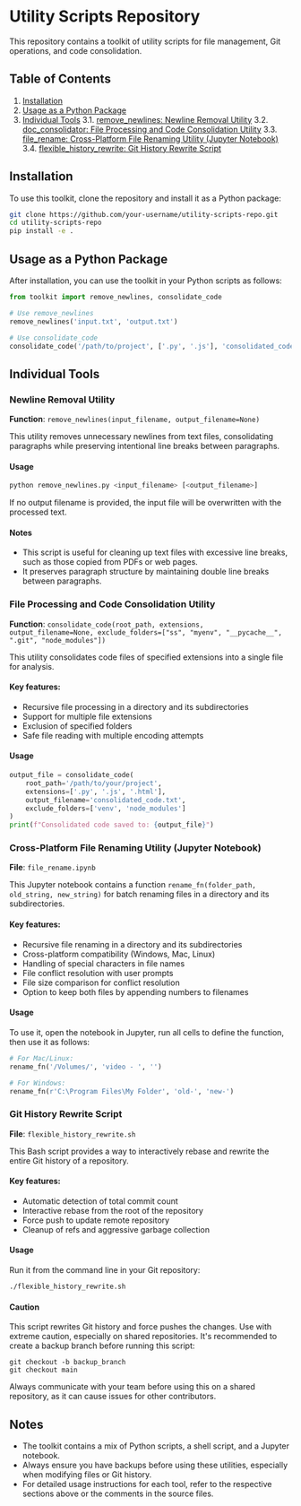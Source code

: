 # Utility Scripts Repository

This repository contains a toolkit of utility scripts for file management, Git operations, and code consolidation.

## Table of Contents
1. [Installation](#installation)
2. [Usage as a Python Package](#usage-as-a-python-package)
3. [Individual Tools](#individual-tools)
   3.1. [remove_newlines: Newline Removal Utility](#newline-removal-utility)
   3.2. [doc_consolidator: File Processing and Code Consolidation Utility](#file-processing-and-code-consolidation-utility)
   3.3. [file_rename: Cross-Platform File Renaming Utility (Jupyter Notebook)](#cross-platform-file-renaming-utility-jupyter-notebook)
   3.4. [flexible_history_rewrite: Git History Rewrite Script](#git-history-rewrite-script)

## Installation

To use this toolkit, clone the repository and install it as a Python package:

```bash
git clone https://github.com/your-username/utility-scripts-repo.git
cd utility-scripts-repo
pip install -e .
```

## Usage as a Python Package

After installation, you can use the toolkit in your Python scripts as follows:

```python
from toolkit import remove_newlines, consolidate_code

# Use remove_newlines
remove_newlines('input.txt', 'output.txt')

# Use consolidate_code
consolidate_code('/path/to/project', ['.py', '.js'], 'consolidated_code.txt')
```

## Individual Tools

### Newline Removal Utility

**Function**: `remove_newlines(input_filename, output_filename=None)`

This utility removes unnecessary newlines from text files, consolidating paragraphs while preserving intentional line breaks between paragraphs.

#### Usage
```python
python remove_newlines.py <input_filename> [<output_filename>]
```

If no output filename is provided, the input file will be overwritten with the processed text.

#### Notes
- This script is useful for cleaning up text files with excessive line breaks, such as those copied from PDFs or web pages.
- It preserves paragraph structure by maintaining double line breaks between paragraphs.

### File Processing and Code Consolidation Utility

**Function**: `consolidate_code(root_path, extensions, output_filename=None, exclude_folders=["ss", "myenv", "__pycache__", ".git", "node_modules"])`

This utility consolidates code files of specified extensions into a single file for analysis.

#### Key features:
- Recursive file processing in a directory and its subdirectories
- Support for multiple file extensions
- Exclusion of specified folders
- Safe file reading with multiple encoding attempts

#### Usage
```python
output_file = consolidate_code(
    root_path='/path/to/your/project',
    extensions=['.py', '.js', '.html'],
    output_filename='consolidated_code.txt',
    exclude_folders=['venv', 'node_modules']
)
print(f"Consolidated code saved to: {output_file}")
```

### Cross-Platform File Renaming Utility (Jupyter Notebook)

**File**: `file_rename.ipynb`

This Jupyter notebook contains a function `rename_fn(folder_path, old_string, new_string)` for batch renaming files in a directory and its subdirectories.

#### Key features:
- Recursive file renaming in a directory and its subdirectories
- Cross-platform compatibility (Windows, Mac, Linux)
- Handling of special characters in file names
- File conflict resolution with user prompts
- File size comparison for conflict resolution
- Option to keep both files by appending numbers to filenames

#### Usage
To use it, open the notebook in Jupyter, run all cells to define the function, then use it as follows:

```python
# For Mac/Linux:
rename_fn('/Volumes/', 'video - ', '')

# For Windows:
rename_fn(r'C:\Program Files\My Folder', 'old-', 'new-')
```

### Git History Rewrite Script

**File**: `flexible_history_rewrite.sh`

This Bash script provides a way to interactively rebase and rewrite the entire Git history of a repository.

#### Key features:
- Automatic detection of total commit count
- Interactive rebase from the root of the repository
- Force push to update remote repository
- Cleanup of refs and aggressive garbage collection

#### Usage
Run it from the command line in your Git repository:

```bash
./flexible_history_rewrite.sh
```

#### Caution
This script rewrites Git history and force pushes the changes. Use with extreme caution, especially on shared repositories. It's recommended to create a backup branch before running this script:
```
git checkout -b backup_branch
git checkout main
```

Always communicate with your team before using this on a shared repository, as it can cause issues for other contributors.

## Notes

- The toolkit contains a mix of Python scripts, a shell script, and a Jupyter notebook.
- Always ensure you have backups before using these utilities, especially when modifying files or Git history.
- For detailed usage instructions for each tool, refer to the respective sections above or the comments in the source files.